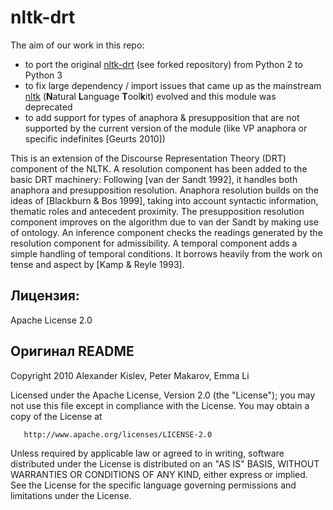 # nltk-drt
The aim of our work in this repo:
   * to port the original [nltk-drt](https://github.com/napsternxg/nltk-drt) (see forked repository) from Python 2 to Python 3
   * to fix large dependency / import issues that came up as the mainstream [nltk](https://github.com/nltk/nltk) (**N**atural **L**anguage **T**ool**k**it) evolved and this module was deprecated
   * to add support for types of anaphora & presupposition that are not supported by the current version of the module (like VP anaphora or specific indefinites \[Geurts 2010\])

This is an extension of the Discourse Representation Theory (DRT) component of the NLTK. A resolution component has been added to the basic DRT machinery: Following \[van der Sandt 1992\], it handles both anaphora and presupposition resolution. Anaphora resolution builds on the ideas of \[Blackburn & Bos 1999\], taking into account syntactic information, thematic roles and antecedent proximity. The presupposition resolution component improves on the algorithm due to van der Sandt by making use of ontology. An inference component checks the readings generated by the resolution component for admissibility. A temporal component adds a simple handling of temporal conditions. It borrows heavily from the work on tense and aspect by \[Kamp & Reyle 1993\].


## Лицензия:
Apache License 2.0

## Оригинал README

Copyright 2010 Alexander Kislev, Peter Makarov, Emma Li

   Licensed under the Apache License, Version 2.0 (the "License");
   you may not use this file except in compliance with the License.
   You may obtain a copy of the License at

       http://www.apache.org/licenses/LICENSE-2.0

   Unless required by applicable law or agreed to in writing, software
   distributed under the License is distributed on an "AS IS" BASIS,
   WITHOUT WARRANTIES OR CONDITIONS OF ANY KIND, either express or implied.
   See the License for the specific language governing permissions and
   limitations under the License.
